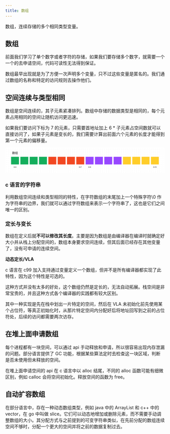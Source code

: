 ```yaml
---
title: 数组
---
```


数组，连续存储的多个相同类型变量。

## 数组

前面我们学习了单个数字或者字符的存储，如果我们要存储多个数字，就需要一个一个的去申请空间，代码可读性无法得到保证。

数组最早出现就是为了方便一次声明多个变量，只不过这些变量是匿名的。我们通过数组的名称和特定的访问规则去操作他们。

## 空间连续与类型相同

数组是空间连续的，其子元素紧凑排列。数组中存储的数据类型是相同的，每个元素占用相同的空间让随机访问更迅速。

如果我们要访问下标为 7 的元素，只需要首地址加上 6 \* 子元素占空间数就可以直接访问了，如果子元素是变长的，我们需要计算出前面六个元素的长度才能得到第一个元素的偏移量。

![array](./assets/array.png)

### c 语言的字符串

利用数组空间连续和类型相同的特性，在字符数组的末尾加上一个特殊字符\0 作为字符串的边界，我们就可以通过字符数组来表示一个字符串了，这也是它们之间唯一的区别。

### 定长与变长

数组在定义后就**不可以修改其长度**。主要是因为数组是由编译器在编译时就确定好大小并从栈上分配空间的，数组本身要求空间连续，但其后面已经存在其他变量了，没有可申请的连续空间。

**动态定长/VLA**

c 语言在 c99 加入支持通过变量定义一个数组，但并不是所有编译器都实现了此特性，因为这个特性是可选的。

这种方式并没有太多的好处，这个数组仍然是定长的，无法自动拓展。栈空间是非常宝贵的，并且这种方式各个编译器的实践都有较大区别。

其中一种实现是先在栈中划出一片特定的空间，然后在 VLA 未初始化前先使用某个占位符，等真正初始化时，从那片特定空间内分配好后将地址回写到之前的占位符处，后续的访问都需要两次访存。

## 在堆上面申请数组

每个进程都有一块空间，可以通过 api 手动释放和申请，所以很容易出现内存泄漏的问题。部分语言提供了 GC 功能，根据某些算法定时去检查这一块区域，判断是否未使用但未释放的空间。

在堆上面申请空间的 api 在 c 语言中以 alloc 结尾，不同的 alloc 函数可能有细微区别，例如 calloc 会将空间初始化。释放空间的函数为 free。

## 自动扩容数组

在部分语言中，存在一种动态数组类型，例如 java 中的 ArrayList 和 c++ 中的 vector，在 go 中叫做 slice。它们可以动态地增加或删除元素，而不需要手动调整数组的大小。其分配方式与之前提到的可变字符串类似，在先前分配的数组连续空间不够时，分配一个更大的空间并将之前的数据复制过去。
